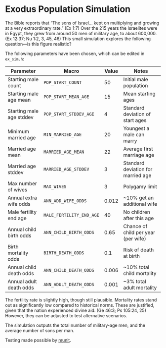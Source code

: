 # Exodus Population Simulation

The Bible reports that “The sons of Israel… kept on multiplying and growing at a very extraordinary rate.” (Ex 1:7) Over the 215 years the Israelites were in Egypt, they grew from around 50 men of military age, to about 600,000. (Ex 12:37; Nu 1:2, 3, 45, 46) This small simulation explores the following question—is this figure realistic?

The following parameters have been chosen, which can be edited in `ex_sim.h`:

| Parameter                   | Macro                    | Value   | Notes                                     |
|----------------------------|--------------------------|---------|--------------------------------------------|
| Starting male count        | `POP_START_COUNT`        | 50      | Initial male population                    |
| Starting male age mean     | `POP_START_MEAN_AGE`     | 15      | Mean starting ages                       |
| Starting male age stddev   | `POP_START_STDDEV_AGE`   | 4       | Standard deviation of start ages          |
| Minimum married age        | `MIN_MARRIED_AGE`        | 20      | Youngest a male can marry                  |
| Married age mean           | `MARRIED_AGE_MEAN`       | 22      | Average first marriage age                 |
| Married age stddev         | `MARRIED_AGE_STDDEV`     | 3       | Standard deviation for married age         |
| Max number of wives        | `MAX_WIVES`              | 3       | Polygamy limit                             |
| Annual extra wife odds     | `ANN_ADD_WIFE_ODDS`      | 0.012   | ~10% get an additional wife                |
| Male fertility end age     | `MALE_FERTILITY_END_AGE` | 40      | No children after this age                 |
| Annual child birth odds    | `ANN_CHILD_BIRTH_ODDS`   | 0.65    | Chance of child per year (per wife)        |
| Birth mortality odds       | `BIRTH_DEATH_ODDS`       | 0.1     | Risk of death at birth                     |
| Annual child death odds    | `ANN_CHILD_DEATH_ODDS`   | 0.006   | ~10% total child mortality                 |
| Annual adult death odds    | `ANN_ADULT_DEATH_ODDS`   | 0.001   | ~3% total adult mortality                  |

The fertility rate is slightly high, though still plausible. Mortality rates stand out as significantly low compared to historical norms. These are justified, given that the nation experienced divine aid. (Ge 46:3; Ps 105:24, 25) However, they can be adjusted to test alternative scenarios.

The simulation outputs the total number of military-age men, and the average number of sons per man.

Testing made possible by [munit](https://github.com/nemequ/munit).
